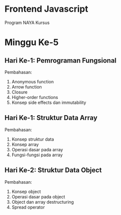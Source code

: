 # Frontend Javascript
Program NAYA Kursus

# Minggu Ke-5

## Hari Ke-1: Pemrograman Fungsional
Pembahasan:
1. Anonymous function
2. Arrow function
3. Closure
4. Higher-order functions
5. Konsep side effects dan immutability

## Hari Ke-1: Struktur Data Array
Pembahasan:
1. Konsep struktur data
2. Konsep array
3. Operasi dasar pada array
4. Fungsi-fungsi pada array

## Hari Ke-2: Struktur Data Object
Pembahasan:
1. Konsep object
2. Operasi dasar pada object
3. Object dan array destructuring
4. Spread operator
